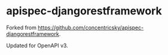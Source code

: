# apispec-djangorestframework

Forked from https://github.com/concentricsky/apispec-djangorestframework. 

Updated for OpenAPI v3.
